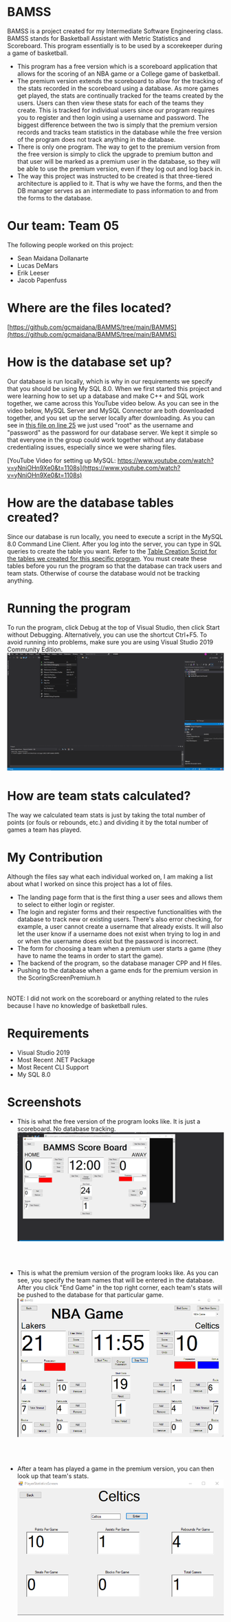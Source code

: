 # BAMSS
BAMSS is a project created for my Intermediate Software Engineering class. BAMSS stands for Basketball Assistant with Metric Statistics and Scoreboard. This program essentially is to be used by a scorekeeper during a game of basketball. 
* This program has a free version which is a scoreboard application that allows for the scoring of an NBA game or a College game of basketball.
* The premium version extends the scoreboard to allow for the tracking of the stats recorded in the scoreboard using a database. As more games get
played, the stats are continually tracked for the teams created by the users. Users can then view these stats for each of the teams they create. This is tracked
for individual users since our program requires you to register and then login using a username and password. The biggest difference between the two is simply that the premium version records and tracks team statistics in the database while the free version of the program does not track anything in the database.
* There is only one program. The way to get to the premium version from the free version is simply to click the upgrade to premium button and that user will be marked as a premium user in the database, so they will be able to use the premium version, even if they log out and log back in.
* The way this project was instructed to be created is that three-tiered architecture is applied to it. That is why we have the forms, and then the DB manager serves as an intermediate to pass information to and from the forms to the database.

# Our team: Team 05

The following people worked on this project:
* Sean Maidana Dollanarte
* Lucas DeMars
* Erik Leeser
* Jacob Papenfuss

# Where are the files located? 
[https://github.com/gcmaidana/BAMMS/tree/main/BAMMS](https://github.com/gcmaidana/BAMMS/tree/main/BAMMS)

# How is the database set up?
Our database is run locally, which is why in our requirements we specify that you should be using My SQL 8.0. When we first started this project and were learning how to set up a database and make C++ and SQL work together, we came across this YouTube video below. As you can see in the video below, MySQL Server and MySQL Connector are both downloaded together, and you set up the server locally after downloading. As you can see in [this file on line 25](https://github.com/gcmaidana/BAMMS/blob/main/BAMMS/DBManager.cpp) we just used "root" as the username and "password" as the password for our database server. We kept it simple so that everyone in the group could work together without any database credentialing issues, especially since we were sharing files.

[YouTube Video for setting up MySQL: https://www.youtube.com/watch?v=yNniOHn9Xe0&t=1108s](https://www.youtube.com/watch?v=yNniOHn9Xe0&t=1108s)

# How are the database tables created?
Since our database is run locally, you need to execute a script in the MySQL 8.0 Command Line Client. After you log into the server, you can type in SQL queries to create the table you want. Refer to the [Table Creation Script for the tables we created for this specific program](https://github.com/gcmaidana/BAMMS/blob/main/BAMMS/TableCreationScript.cpp). You must create these tables before you run the program so that the database can track users and team stats. Otherwise of course the database would not be tracking anything.

# Running the program
To run the program, click Debug at the top of Visual Studio, then click Start without Debugging. Alternatively, you can use the shortcut Ctrl+F5. To avoid running into 
problems, make sure you are using Visual Studio 2019 Community Edition.
![Screenshot](a17d47221785ec413ed2706db4cff4d0.png)

# How are team stats calculated?
The way we calculated team stats is just by taking the total number of points (or fouls or rebounds, etc.) and dividing it by the total number of games a team has played.

# My Contribution
Although the files say what each individual worked on, I am making a list about what I worked on since this project has a lot of files. 
* The landing page form that is the first thing a user sees and allows them to select to either login or register.
* The login and register forms and their respective functionalities with the database to track new or existing users. There's also error checking, for example, a user cannot create a username that already exists. It will also let the user know if a username does not exist when trying to log in and or when the username does exist but the password is incorrect.
* The form for choosing a team when a premium user starts a game (they have to name the teams in order to start the game).
* The backend of the program, so the database manager CPP and H files.
* Pushing to the database when a game ends for the premium version in the ScoringScreenPremium.h
<br />
NOTE: I did not work on the scoreboard or anything related to the rules because I have no knowledge of basketball rules.


# Requirements

* Visual Studio 2019
* Most Recent .NET Package
* Most Recent CLI Support
* My SQL 8.0

# Screenshots

* This is what the free version of the program looks like. It is just a scoreboard. No database tracking.
![Screenshot](free.png) 
<br />
<br />

* This is what the premium version of the program looks like. As you can see, you specify the team names that will be entered in the database. After you click "End Game" in the top right corner, each team's stats will be pushed to the database for that particular game.
![Screenshot](premium.png)
<br />
<br />

* After a team has played a game in the premium version, you can then look up that team's stats.
![Screenshot](premiumstats.png)
<br />
<br />




